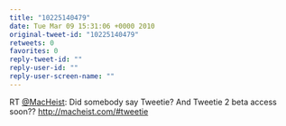 ```yaml
---
title: "10225140479"
date: Tue Mar 09 15:31:06 +0000 2010
original-tweet-id: "10225140479"
retweets: 0
favorites: 0
reply-tweet-id: ""
reply-user-id: ""
reply-user-screen-name: ""
---
```

RT <a href="https://twitter.com/MacHeist">@MacHeist</a>: Did somebody say Tweetie? And Tweetie 2 beta access soon?? http://macheist.com/#tweetie
